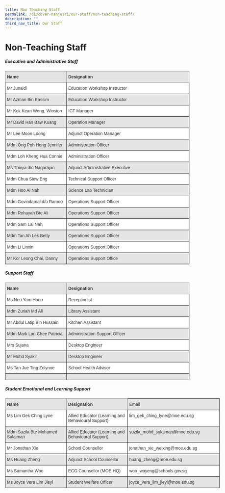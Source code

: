 ```yaml
---
title: Non Teaching Staff
permalink: /discover-manjusri/our-staff/non-teaching-staff/
description: ""
third_nav_title: Our Staff
---
```

# **Non-Teaching Staff**

##### **Executive and Administrative Staff**

<style type="text/css">
.tg  {border-collapse:collapse;border-spacing:0;}
.tg td{border-color:black;border-style:solid;border-width:1px;font-family:Arial, sans-serif;font-size:14px;
  overflow:hidden;padding:10px 5px;word-break:normal;}
.tg th{border-color:black;border-style:solid;border-width:1px;font-family:Arial, sans-serif;font-size:14px;
  font-weight:normal;overflow:hidden;padding:10px 5px;word-break:normal;}
.tg .tg-yu53{background-color:#E5E5E5;border-color:inherit;color:#333;font-weight:bold;text-align:left;vertical-align:top}
.tg .tg-citn{background-color:#FFF;color:#333;text-align:left;vertical-align:top}
.tg .tg-pz2b{background-color:#E5E5E5;color:#333;text-align:left;vertical-align:top}
</style>
<table class="tg" style="undefined;table-layout: fixed; width: 700px">
<colgroup>
<col style="width: 200px">
<col style="width: 400px">
</colgroup>
<thead>
  <tr>
    <th class="tg-yu53">Name    </th>
    <th class="tg-yu53">Designation<br></th>
  </tr>
</thead>
<tbody>
  <tr>
    <td class="tg-citn">Mr Junaidi<br></td>
    <td class="tg-citn">Education Workshop Instructor<br></td>
  </tr>
  <tr>
    <td class="tg-pz2b">Mr Azman Bin Kassim<br></td>
    <td class="tg-pz2b">Education Workshop Instructor <br></td>
  </tr>
  <tr>
    <td class="tg-citn">Mr Kok Kean Weng, Winston<br></td>
    <td class="tg-citn">ICT Manager<br></td>
  </tr>
  <tr>
    <td class="tg-pz2b">Mr David Han Baw Kuang <br></td>
    <td class="tg-pz2b">Operation Manager<br></td>
  </tr>
  <tr>
    <td class="tg-citn">Mr Lee Moon Loong</td>
    <td class="tg-citn">Adjunct Operation Manager</td>
  </tr>
  <tr>
    <td class="tg-pz2b">Mdm Ong Poh Hong Jennifer<br></td>
    <td class="tg-pz2b">Administration Officer<br></td>
  </tr>
  <tr>
    <td class="tg-citn">Mdm Loh Kheng Hua Connie<br></td>
    <td class="tg-citn">Administration Officer<br></td>
  </tr>
  <tr>
    <td class="tg-pz2b">Ms Thivya d/o Nagarajan</td>
    <td class="tg-pz2b">Adjunct Administrative Executive<br></td>
  </tr>
  <tr>
    <td class="tg-citn">Mdm Chua Siew Eng</td>
    <td class="tg-citn">Technical Support Officer<br></td>
  </tr>
  <tr>
    <td class="tg-pz2b">Mdm Hoo Ai Nah</td>
    <td class="tg-pz2b">Science Lab Technician</td>
  </tr>
  <tr>
    <td class="tg-citn">Mdm Govindamal d/o Ramoo<br></td>
    <td class="tg-citn">Operations Support Officer<br></td>
  </tr>
  <tr>
    <td class="tg-pz2b">Mdm Rohayah Bte Ali<br></td>
    <td class="tg-pz2b">Operations Support Officer<br></td>
  </tr>
  <tr>
    <td class="tg-citn">Mdm <span style="background-color:transparent">Sam Lai Nah</span><br></td>
    <td class="tg-citn">Operations Support Officer </td>
  </tr>
  <tr>
    <td class="tg-pz2b">Mdm Tan Ah Lek Betty<br></td>
    <td class="tg-pz2b">Operations Support Officer<br></td>
  </tr>
  <tr>
    <td class="tg-citn">Mdm <span style="background-color:transparent">Li Linxin</span><br></td>
    <td class="tg-citn">Operations Support Officer<br></td>
  </tr>
  <tr>
    <td class="tg-pz2b">Mr Kor Leong Chai, Danny</td>
    <td class="tg-pz2b">Operations Support Office</td>
  </tr>
</tbody>
</table>

##### **Support Staff**

<style type="text/css">
.tg  {border-collapse:collapse;border-spacing:0;}
.tg td{border-color:black;border-style:solid;border-width:1px;font-family:Arial, sans-serif;font-size:14px;
  overflow:hidden;padding:10px 5px;word-break:normal;}
.tg th{border-color:black;border-style:solid;border-width:1px;font-family:Arial, sans-serif;font-size:14px;
  font-weight:normal;overflow:hidden;padding:10px 5px;word-break:normal;}
.tg .tg-yu53{background-color:#E5E5E5;border-color:inherit;color:#333;font-weight:bold;text-align:left;vertical-align:top}
.tg .tg-citn{background-color:#FFF;color:#333;text-align:left;vertical-align:top}
.tg .tg-pz2b{background-color:#E5E5E5;color:#333;text-align:left;vertical-align:top}
.tg .tg-4hq5{background-color:#E5E5E5;color:#333;text-align:left;vertical-align:middle}
</style>
<table class="tg" style="undefined;table-layout: fixed; width: 700px">
<colgroup>
<col style="width: 200px">
<col style="width: 400px">
</colgroup>
<thead>
  <tr>
    <th class="tg-yu53">Name    </th>
    <th class="tg-yu53">Designation</th>
  </tr>
</thead>
<tbody>
  <tr>
    <td class="tg-citn">Ms Neo Yam Hoon</td>
    <td class="tg-citn">Receptionist</td>
  </tr>
  <tr>
    <td class="tg-pz2b">Mdm Zuriah Md Ali<br></td>
    <td class="tg-pz2b">Library Assistant<br></td>
  </tr>
  <tr>
    <td class="tg-citn">Mr Abdul Latip Bin Hussain</td>
    <td class="tg-citn">Kitchen Assistant</td>
  </tr>
  <tr>
    <td class="tg-pz2b">Mdm Mark Lan Chee Patricia<br></td>
    <td class="tg-pz2b">Administration Support Officer   </td>
  </tr>
  <tr>
    <td class="tg-citn">Mrs Sujana <br></td>
    <td class="tg-citn">Desktop Engineer</td>
  </tr>
  <tr>
    <td class="tg-pz2b">Mr Mohd Syakir<br></td>
    <td class="tg-pz2b">Desktop Engineer<br></td>
  </tr>
  <tr>
    <td class="tg-citn"><span style="background-color:transparent">Ms Tan Jue Ting Zolynne</span><br></td>
    <td class="tg-citn">School Health Advisor<br></td>
  </tr>
  <tr>
    <td class="tg-4hq5"> </td>
    <td class="tg-4hq5"> </td>
  </tr>
</tbody>
</table>


##### **Student Emotional and Learning Support**	

<style type="text/css">
.tg  {border-collapse:collapse;border-spacing:0;}
.tg td{border-color:black;border-style:solid;border-width:1px;font-family:Arial, sans-serif;font-size:14px;
  overflow:hidden;padding:10px 5px;word-break:normal;}
.tg th{border-color:black;border-style:solid;border-width:1px;font-family:Arial, sans-serif;font-size:14px;
  font-weight:normal;overflow:hidden;padding:10px 5px;word-break:normal;}
.tg .tg-yu53{background-color:#E5E5E5;border-color:inherit;color:#333;font-weight:bold;text-align:left;vertical-align:top}
.tg .tg-citn{background-color:#FFF;color:#333;text-align:left;vertical-align:top}
.tg .tg-4hq5{background-color:#E5E5E5;color:#333;text-align:left;vertical-align:middle}
.tg .tg-pz2b{background-color:#E5E5E5;color:#333;text-align:left;vertical-align:top}
</style>
<table class="tg" style="undefined;table-layout: fixed; width: 700px">
<colgroup>
<col style="width: 200px">
<col style="width: 200px">
<col style="width: 300px">
</colgroup>
<thead>
  <tr>
    <th class="tg-yu53">Name</th>
    <th class="tg-yu53">Designation</th>
    <th class="tg-4hq5"> Email</th>
  </tr>
</thead>
<tbody>
  <tr>
    <td class="tg-citn">Ms Lim Gek Ching Lyne</td>
    <td class="tg-citn">Allied Educator (Learning and Behavioural Support)<br></td>
    <td class="tg-citn"> lim_gek_ching_lyne@moe.edu.sg</td>
  </tr>
  <tr>
    <td class="tg-pz2b">Mdm Suzila Bte Mohamed Sulaiman<br></td>
    <td class="tg-pz2b">Allied Educator (Learning and Behavioural Support)</td>
    <td class="tg-pz2b"> suzila_mohd_sulaiman@moe.edu.sg</td>
  </tr>
  <tr>
    <td class="tg-citn">Mr Jonathan Xie</td>
    <td class="tg-citn">School Counsellor<br></td>
    <td class="tg-citn"> jonathan_xie_weixing@moe.edu.sg</td>
  </tr>
  <tr>
    <td class="tg-pz2b">Ms Huang Zheng    </td>
    <td class="tg-pz2b">Adjunct School Counsellor</td>
    <td class="tg-pz2b"> huang_zheng@moe.edu.sg</td>
  </tr>
  <tr>
    <td class="tg-citn">Ms Samantha Woo</td>
    <td class="tg-citn">ECG Counsellor (MOE HQ)</td>
    <td class="tg-citn"> woo_wayeng@schools.gov.sg</td>
  </tr>
  <tr>
    <td class="tg-4hq5">Ms Joyce Vera Lim Jieyi </td>
    <td class="tg-4hq5">Student Welfare Officer </td>
    <td class="tg-4hq5"> joyce_vera_lim_jieyi@moe.edu.sg</td>
  </tr>
</tbody>
</table>